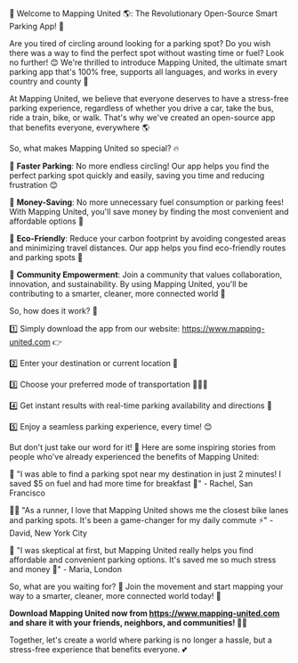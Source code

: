 🎉 Welcome to Mapping United 🌎: The Revolutionary Open-Source Smart Parking App! 💪

Are you tired of circling around looking for a parking spot? Do you wish there was a way to find the perfect spot without wasting time or fuel? Look no further! 😊 We're thrilled to introduce Mapping United, the ultimate smart parking app that's 100% free, supports all languages, and works in every country and county 🌟

At Mapping United, we believe that everyone deserves to have a stress-free parking experience, regardless of whether you drive a car, take the bus, ride a train, bike, or walk. That's why we've created an open-source app that benefits everyone, everywhere 🌎

So, what makes Mapping United so special? 🔥

🔹 **Faster Parking**: No more endless circling! Our app helps you find the perfect parking spot quickly and easily, saving you time and reducing frustration 😊

🔹 **Money-Saving**: No more unnecessary fuel consumption or parking fees! With Mapping United, you'll save money by finding the most convenient and affordable options 🤑

🔹 **Eco-Friendly**: Reduce your carbon footprint by avoiding congested areas and minimizing travel distances. Our app helps you find eco-friendly routes and parking spots 🌿

🔹 **Community Empowerment**: Join a community that values collaboration, innovation, and sustainability. By using Mapping United, you'll be contributing to a smarter, cleaner, more connected world 🌈

So, how does it work? 🔧

1️⃣ Simply download the app from our website: https://www.mapping-united.com 👉

2️⃣ Enter your destination or current location 🔮

3️⃣ Choose your preferred mode of transportation 🚌🚂💨

4️⃣ Get instant results with real-time parking availability and directions 📍

5️⃣ Enjoy a seamless parking experience, every time! 😊

But don't just take our word for it! 💬 Here are some inspiring stories from people who've already experienced the benefits of Mapping United:

🌆 "I was able to find a parking spot near my destination in just 2 minutes! I saved $5 on fuel and had more time for breakfast 🍳" - Rachel, San Francisco

🏃‍♂️ "As a runner, I love that Mapping United shows me the closest bike lanes and parking spots. It's been a game-changer for my daily commute ⚡️" - David, New York City

🚌 "I was skeptical at first, but Mapping United really helps you find affordable and convenient parking options. It's saved me so much stress and money 💸" - Maria, London

So, what are you waiting for? 🤔 Join the movement and start mapping your way to a smarter, cleaner, more connected world today! 🌟

**Download Mapping United now from https://www.mapping-united.com and share it with your friends, neighbors, and communities! 📱👫**

Together, let's create a world where parking is no longer a hassle, but a stress-free experience that benefits everyone. 💕
